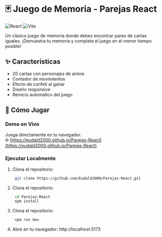 # 🃏 Juego de Memoria - Parejas React

![React](https://img.shields.io/badge/React-19.1-blue?style=for-the-badge)
![Vite](https://img.shields.io/badge/Vite-6.3.5-9C6AFE?style=for-the-badge)

Un clásico juego de memoria donde debes encontrar pares de cartas iguales. ¡Demuestra tu memoria y completa el juego en el menor tiempo posible!


## ✨ Características

- 20 cartas con personajes de anime
- Contador de movimientos
- Efecto de confeti al ganar
- Diseño responsive
- Reinicio automático del juego

## 🚀 Cómo Jugar

### Demo en Vivo

Juega directamente en tu navegador:  
🌐 [https://eudald2000.github.io/Parejas-React](https://eudald2000.github.io/Parejas-React)

### Ejecutar Localmente

1. Clona el repositorio:

   ```bash
    git clone https://github.com/Eudald2000/Parejas-React.git

   ```

2. Clona el repositorio:

   ```bash
    cd Parejas-React
    npm install

   ```

3. Clona el repositorio:

   ```bash
    npm run dev

   ```

4. Abre en tu navegador:
   http://localhost:5173
